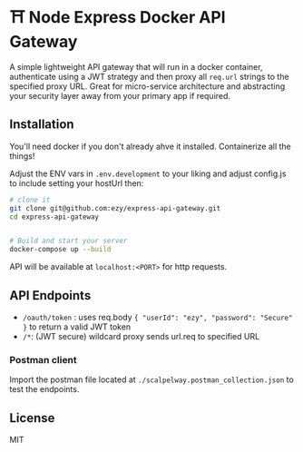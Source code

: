 # ⛩️ Node Express Docker API Gateway

A simple lightweight API gateway that will run in a docker container, authenticate using a JWT strategy and then proxy all `req.url` strings to the specified proxy URL. Great for micro-service architecture and abstracting your security layer away from your primary app if required.

## Installation

You'll need docker if you don't already ahve it installed. Containerize all the things!

Adjust the ENV vars in `.env.development` to your liking and adjust config.js to include setting your hostUrl then:

```sh
# clone it
git clone git@github.com:ezy/express-api-gateway.git
cd express-api-gateway


# Build and start your server
docker-compose up --build

```
API will be available at `localhost:<PORT>` for http requests.

## API Endpoints

- `/oauth/token` : uses req.body `{ "userId": "ezy", "password": "Secure" }` to return a valid JWT token
- `/*`: (JWT secure) wildcard proxy sends url.req to specified URL

### Postman client
Import the postman file located at `./scalpelway.postman_collection.json` to test the endpoints.

## License

MIT
